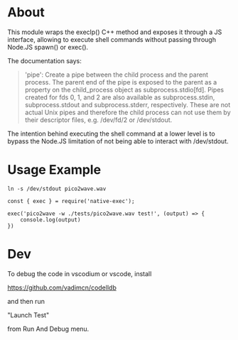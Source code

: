 # About

This module wraps the execlp() C++ method and exposes it through a JS interface, allowing
to execute shell commands without passing through Node.JS spawn() or exec().

The documentation says:

> 'pipe': Create a pipe between the child process and the parent process. The parent end of the pipe is exposed to the parent as a property on the child_process object as subprocess.stdio[fd]. Pipes created for fds 0, 1, and 2 are also available as subprocess.stdin, subprocess.stdout and subprocess.stderr, respectively. These are not actual Unix pipes and therefore the child process can not use them by their descriptor files, e.g. /dev/fd/2 or /dev/stdout.

The intention behind executing the shell command at a lower level is to bypass the Node.JS limitation of not being able to interact with /dev/stdout.

# Usage Example

```
ln -s /dev/stdout pico2wave.wav
```

```
const { exec } = require('native-exec');

exec('pico2wave -w ./tests/pico2wave.wav test!', (output) => {
    console.log(output)
})
```

# Dev

To debug the code in vscodium or vscode, install

https://github.com/vadimcn/codelldb

and then run

"Launch Test" 

from Run And Debug menu.